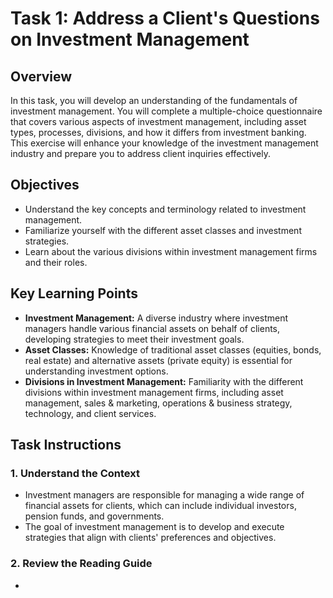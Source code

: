 # Task 1: Address a Client's Questions on Investment Management

## Overview
In this task, you will develop an understanding of the fundamentals of investment management. You will complete a multiple-choice questionnaire that covers various aspects of investment management, including asset types, processes, divisions, and how it differs from investment banking. This exercise will enhance your knowledge of the investment management industry and prepare you to address client inquiries effectively.

## Objectives
- Understand the key concepts and terminology related to investment management.
- Familiarize yourself with the different asset classes and investment strategies.
- Learn about the various divisions within investment management firms and their roles.

## Key Learning Points
- **Investment Management:** A diverse industry where investment managers handle various financial assets on behalf of clients, developing strategies to meet their investment goals.
- **Asset Classes:** Knowledge of traditional asset classes (equities, bonds, real estate) and alternative assets (private equity) is essential for understanding investment options.
- **Divisions in Investment Management:** Familiarity with the different divisions within investment management firms, including asset management, sales & marketing, operations & business strategy, technology, and client services.

## Task Instructions

### 1. Understand the Context
- Investment managers are responsible for managing a wide range of financial assets for clients, which can include individual investors, pension funds, and governments.
- The goal of investment management is to develop and execute strategies that align with clients' preferences and objectives.

### 2. Review the Reading Guide
-
